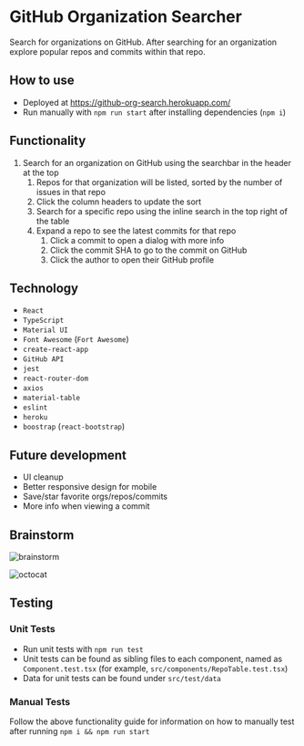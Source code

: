 # GitHub Organization Searcher

Search for organizations on GitHub. After searching for an organization explore popular repos and commits within that repo.

## How to use

- Deployed at https://github-org-search.herokuapp.com/
- Run manually with `npm run start` after installing dependencies (`npm i`)

## Functionality

1. Search for an organization on GitHub using the searchbar in the header at the top
   1. Repos for that organization will be listed, sorted by the number of issues in that repo
   2. Click the column headers to update the sort
   3. Search for a specific repo using the inline search in the top right of the table
   4. Expand a repo to see the latest commits for that repo
      1. Click a commit to open a dialog with more info
      2. Click the commit SHA to go to the commit on GitHub
      3. Click the author to open their GitHub profile

## Technology

- `React`
- `TypeScript`
- `Material UI`
- `Font Awesome` (`Fort Awesome`)
- `create-react-app`
- `GitHub API`
- `jest`
- `react-router-dom`
- `axios`
- `material-table`
- `eslint`
- `heroku`
- `boostrap` (`react-bootstrap`)

## Future development

- UI cleanup
- Better responsive design for mobile
- Save/star favorite orgs/repos/commits
- More info when viewing a commit

## Brainstorm

![brainstorm](readme-resources/brainstorm.png)

![octocat](public/favicon.png)

## Testing

### Unit Tests

- Run unit tests with `npm run test`
- Unit tests can be found as sibling files to each component, named as `Component.test.tsx` (for example, `src/components/RepoTable.test.tsx`)
- Data for unit tests can be found under `src/test/data`

### Manual Tests

Follow the above functionality guide for information on how to manually test after running `npm i && npm run start`